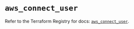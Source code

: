 # `aws_connect_user`

Refer to the Terraform Registry for docs: [`aws_connect_user`](https://registry.terraform.io/providers/hashicorp/aws/5.69.0/docs/resources/connect_user).
